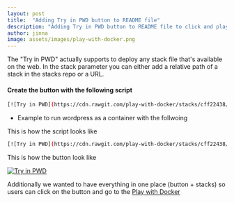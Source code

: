 ```yaml
---
layout: post
title:  "Adding Try in PWD button to README file"
description: "Adding Try in PWD button to README file to click and play with services in play with doicker"
author: jinna
image: assets/images/play-with-docker.png
---
```



The "Try in PWD" actually supports to deploy any stack file that's available on the web. In the stack parameter you can either add a relative path of a stack in the stacks repo or a URL. 

#### Create the button with the following script

```bash
[![Try in PWD](https://cdn.rawgit.com/play-with-docker/stacks/cff22438/assets/images/button.png)](http://play-with-docker.com?stack=https://<my_stack_url>)
```

- Example to run wordpress as a container with the follwoing

This is how the script looks like

```bash
[![Try in PWD](https://cdn.rawgit.com/play-with-docker/stacks/cff22438/assets/images/button.png)](http://play-with-docker.com?stack=https://raw.githubusercontent.com/JinnaBalu/wordpress/master/docker-compose-wordpress-mysql.yml) 
```
This is how the button look like

[![Try in PWD](https://cdn.rawgit.com/play-with-docker/stacks/cff22438/assets/images/button.png)](http://play-with-docker.com?stack=https://raw.githubusercontent.com/JinnaBalu/wordpress/master/docker-compose-wordpress-mysql.yml)


Additionally we wanted to have everything in one place (button + stacks) so users can click on the button and go to the [Play with Docker](https://labs.play-with-docker.com/)